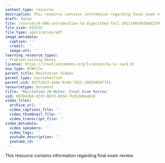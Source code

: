 ```yaml
---
content_type: resource
description: This resource contains information regarding final exam review.
draft: false
file: /courses/6-006-introduction-to-algorithms-fall-2011/807043b6d2376b798b547b25240aa61d_MIT6_006F11_rec24.pdf
file_size: 613132
file_type: application/pdf
image_metadata:
  caption: ''
  credit: ''
  image-alt: ''
learning_resource_types:
- Problem-solving Notes
license: https://creativecommons.org/licenses/by-nc-sa/4.0/
ocw_type: OCWFile
parent_title: Recitation Videos
parent_type: CourseSection
parent_uid: 92ffcb23-abbe-6cb4-7823-19d55858f37a
resourcetype: Document
title: 'Recitation 24 Notes: Final Exam Review'
uid: 807043b6-d237-6b79-8b54-7b25240aa61d
video_files:
  archive_url: ''
  video_captions_file: ''
  video_thumbnail_file: ''
  video_transcript_file: ''
video_metadata:
  video_speakers: ''
  video_tags: ''
  youtube_description: ''
  youtube_id: ''
---
```

This resource contains information regarding final exam review.
